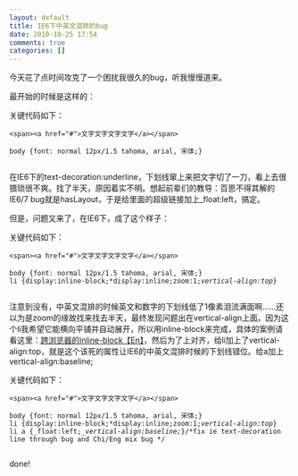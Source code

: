 ```yaml
---
layout: default
title: IE6下中英文混排的bug
date: 2010-10-25 17:54
comments: true
categories: []
---
```

今天花了点时间攻克了一个困扰我很久的bug，听我慢慢道来。

最开始的时候是这样的：

关键代码如下：
<pre><code>&lt;span&gt;&lt;a href="#"&gt;文字文字文字文字&lt;/a&gt;&lt;/span&gt;</code></pre>
<pre><code>body {font: normal 12px/1.5 tahoma, arial, 宋体;}</code></pre>


<img class="aligncenter size-full wp-image-355" title="1" src="http://yuguo.us/files/2010/10/1.png" alt="" />

在IE6下的text-decoration:underline，下划线窜上来把文字切了一刀，看上去很猥琐很不爽。找了半天，原因着实不明。想起前辈们的教导：百思不得其解的IE6/7 bug就是hasLayout，于是给里面的超级链接加上_float:left，搞定。

但是，问题又来了，在IE6下，成了这个样子：

关键代码如下：
<pre><code>&lt;span&gt;&lt;a href="#"&gt;文字文字文字文字&lt;/a&gt;&lt;/span&gt;</code></pre>
<pre><code>body {font: normal 12px/1.5 tahoma, arial, 宋体;}
li {display:inline-block;*display:inline;zoom:1;<em>vertical-align:top</em>}</code></pre>
<img class="aligncenter size-full wp-image-355" title="2" src="http://yuguo.us/files/2010/10/2.png" alt="" />

注意到没有，中英文混排的时候英文和数字的下划线低了1像素泪流满面啊……还以为是zoom的缘故找来找去半天，最终发现问题出在vertical-align上面。因为这个li我希望它能横向平铺并自动展开，所以用inline-block来完成，具体的案例请看这里：<a href="http://blog.mozilla.com/webdev/2009/02/20/cross-browser-inline-block/">跨浏览器的inline-block【En】</a>，然后为了上对齐，给li加上了vertical-align:top，就是这个该死的属性让IE6的中英文混排时候的下划线错位。给a加上vertical-align:baseline;

关键代码如下：
<pre><code>&lt;span&gt;&lt;a href="#"&gt;文字文字文字文字&lt;/a&gt;&lt;/span&gt;</code></pre>
<pre><code>body {font: normal 12px/1.5 tahoma, arial, 宋体;}
li {display:inline-block;*display:inline;zoom:1;<em>vertical-align:top</em>}
li a {_float:left;_<em>vertical-align:baseline;</em>}/*fix ie text-decoration line through bug and Chi/Eng mix bug */</code></pre>
<img class="aligncenter size-full wp-image-355" title="3" src="http://yuguo.us/files/2010/10/3.png" alt="" />

done!
